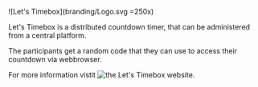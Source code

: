 ![Let's Timebox](branding/Logo.svg =250x)

Let's Timebox is a distributed countdown timer, that can be administered from a central platform.

The participants get a random code that they can use to access their countdown via webbrowser.

For more information vistit ![the Let's Timebox website](https://letstimebox.com).